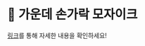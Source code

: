 # 🖕 가운데 손가락 모자이크 
[링크](https://velog.io/@juijeong8324/%EC%BA%90%EA%B8%80%EC%8A%A4%ED%84%B0%EB%94%94-%EA%B0%80%EC%9A%B4%EB%8D%B0-%EC%86%90%EA%B0%80%EB%9D%BD-%EB%AA%A8%EC%9E%90%EC%9D%B4%ED%81%AC)를 통해 자세한 내용을 확인하세요! 
